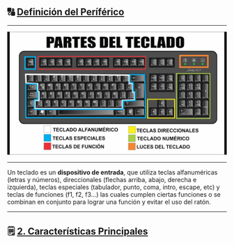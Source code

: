 ## 🔠 [Definición del Períférico](README.md)
---
<img src="img/partes_teclado.jpg" alt="teclado" width="800" heigth="500">

---
Un teclado es un **dispositivo de entrada**, que utiliza teclas alfanuméricas (letras y números), direccionales (flechas arriba, abajo, derecha e izquierda), teclas especiales (tabulador, punto, coma, intro, escape, etc) y teclas de funciones (f1, f2, f3...) las cuales cumplen ciertas funciones o se combinan en conjunto para lograr una función y evitar el uso del ratón.

---
## 🗒️ [2. Características Principales](caracteristicas.md)
